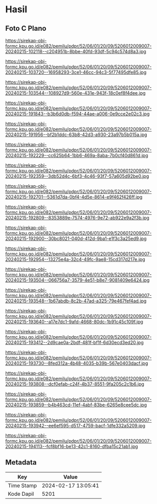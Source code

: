 # Hasil

## Foto C Plano

https://sirekap-obj-formc.kpu.go.id/e082/pemilu/pdpr/52/06/01/20/09/5206012009007-20240215-102118--c204951b-8bbe-40fd-93df-5c94c574d8a3.jpg

https://sirekap-obj-formc.kpu.go.id/e082/pemilu/pdpr/52/06/01/20/09/5206012009007-20240215-103720--16958293-3ce1-46cc-94c3-5f77495dfe85.jpg

https://sirekap-obj-formc.kpu.go.id/e082/pemilu/pdpr/52/06/01/20/09/5206012009007-20240215-103544--108927d9-560e-431e-943f-18c0ef8f4dee.jpg

https://sirekap-obj-formc.kpu.go.id/e082/pemilu/pdpr/52/06/01/20/09/5206012009007-20240215-191843--b3b6d0db-f594-44ae-a006-0e9cce2e02c3.jpg

https://sirekap-obj-formc.kpu.go.id/e082/pemilu/pdpr/52/06/01/20/09/5206012009007-20240215-191956--bf2b1ddc-63b8-42d3-a930-23a97b5b015a.jpg

https://sirekap-obj-formc.kpu.go.id/e082/pemilu/pdpr/52/06/01/20/09/5206012009007-20240215-192229--cc625b64-1bb6-469a-8aba-7b0cf40d861d.jpg

https://sirekap-obj-formc.kpu.go.id/e082/pemilu/pdpr/52/06/01/20/09/5206012009007-20240215-192359--3db52d4c-6bf3-4c46-93f7-57a605d92be0.jpg

https://sirekap-obj-formc.kpu.go.id/e082/pemilu/pdpr/52/06/01/20/09/5206012009007-20240215-192701--5361d7da-0bf4-4d5e-8614-e9f462f426ff.jpg

https://sirekap-obj-formc.kpu.go.id/e082/pemilu/pdpr/52/06/01/20/09/5206012009007-20240215-192809--8353889e-7574-4976-9e72-ab922e9a2f3b.jpg

https://sirekap-obj-formc.kpu.go.id/e082/pemilu/pdpr/52/06/01/20/09/5206012009007-20240215-192900--30bc8021-040d-412d-9ba1-e1f3c3a25ed9.jpg

https://sirekap-obj-formc.kpu.go.id/e082/pemilu/pdpr/52/06/01/20/09/5206012009007-20240215-192954--13275e4a-32c4-49fc-9ae8-15cd317d217e.jpg

https://sirekap-obj-formc.kpu.go.id/e082/pemilu/pdpr/52/06/01/20/09/5206012009007-20240215-193504--066756a7-3579-4e51-b8e7-9081409e6424.jpg

https://sirekap-obj-formc.kpu.go.id/e082/pemilu/pdpr/52/06/01/20/09/5206012009007-20240215-193548--1b67abdb-8c2b-47ad-a325-79e467fef4ad.jpg

https://sirekap-obj-formc.kpu.go.id/e082/pemilu/pdpr/52/06/01/20/09/5206012009007-20240215-193640--a17e7dc1-9afd-4668-80dc-1b91c45c109f.jpg

https://sirekap-obj-formc.kpu.go.id/e082/pemilu/pdpr/52/06/01/20/09/5206012009007-20240215-193412--2d9cae0a-2bdf-481f-bf1f-6d30ecd3ed20.jpg

https://sirekap-obj-formc.kpu.go.id/e082/pemilu/pdpr/52/06/01/20/09/5206012009007-20240215-193730--8fed312a-4b48-4035-b39b-567e0403dacf.jpg

https://sirekap-obj-formc.kpu.go.id/e082/pemilu/pdpr/52/06/01/20/09/5206012009007-20240215-193808--dcf0efab-c24f-4b37-8551-9fa205c2c1b6.jpg

https://sirekap-obj-formc.kpu.go.id/e082/pemilu/pdpr/52/06/01/20/09/5206012009007-20240215-193859--b4b463cd-11ef-4abf-83be-6265e8cee5dc.jpg

https://sirekap-obj-formc.kpu.go.id/e082/pemilu/pdpr/52/06/01/20/09/5206012009007-20240215-193942--ee6ef595-d517-4759-bacf-1dfe332a5209.jpg

https://sirekap-obj-formc.kpu.go.id/e082/pemilu/pdpr/52/06/01/20/09/5206012009007-20240215-194113--fcf8bf16-be13-42c1-8160-dfba15c21ab1.jpg


## Metadata

| Key        | Value               |
| ---------- | ------------------- |
| Time Stamp | 2024-02-17 13:05:41 |
| Kode Dapil | 5201                |



